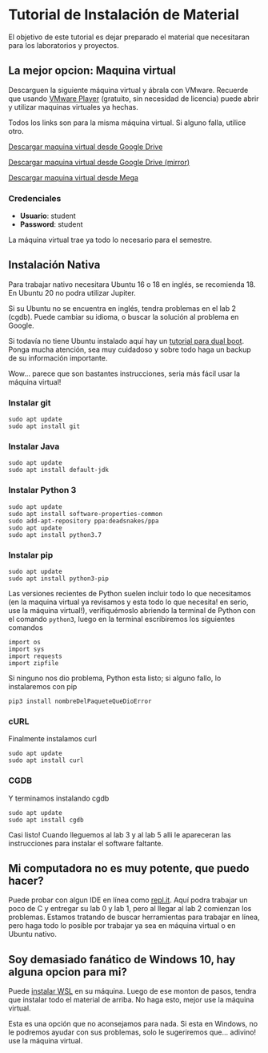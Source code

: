 # Tutorial de Instalación de Material

El objetivo de este tutorial es dejar preparado el material que necesitaran para los laboratorios y proyectos.

## La mejor opcion: Maquina virtual

Descarguen la siguiente máquina virtual y ábrala con VMware. Recuerde que usando [VMware Player](https://www.vmware.com/products/workstation-player.html) (gratuito, sin necesidad de licencia) puede abrir y utilizar maquinas virtuales ya hechas.

Todos los links son para la misma máquina virtual. Si alguno falla, utilice otro.

[Descargar maquina virtual desde Google Drive](https://drive.google.com/file/d/1r9uVabP9MC7fflk8q76j2ThJIw2U7ZhX/view?usp=sharing)

[Descargar maquina virtual desde Google Drive (mirror)](https://drive.google.com/file/d/1UhGyJrCBoNjl6ZNc26Z7yLamDiz6R5iS/view?usp=sharing)

[Descargar maquina virtual desde Mega](https://mega.nz/file/CVB1ASoI#yUaFwrdiaJnBl14f1gIHPpakHlxzhpL-Fi2Z4QSuUa0)

### Credenciales

- **Usuario**: student
- **Password**: student

La máquina virtual trae ya todo lo necesario para el semestre.

## Instalación Nativa

Para trabajar nativo necesitara Ubuntu 16 o 18 en inglés, se recomienda 18. En Ubuntu 20 no podra utilizar Jupiter.

Si su Ubuntu no se encuentra en inglés, tendra problemas en el lab 2 (cgdb). Puede cambiar su idioma, o buscar la solución al problema en Google.

Si todavía no tiene Ubuntu instalado aquí hay un [tutorial para dual boot](https://www.youtube.com/watch?v=h9cPABYSJSI). Ponga mucha atención, sea muy cuidadoso y sobre todo haga un backup de su información importante.

Wow... parece que son bastantes instrucciones, seria más fácil usar la máquina virtual!

### Instalar git

    sudo apt update
    sudo apt install git

### Instalar Java

    sudo apt update
    sudo apt install default-jdk

### Instalar Python 3

    sudo apt update
    sudo apt install software-properties-common
    sudo add-apt-repository ppa:deadsnakes/ppa
    sudo apt update
    sudo apt install python3.7

### Instalar pip

    sudo apt update
    sudo apt install python3-pip

Las versiones recientes de Python suelen incluir todo lo que necesitamos (en la maquina virtual ya revisamos y esta todo lo que necesita! en serio, use la máquina virtual!), verifiquémoslo abriendo la terminal de Python con el comando `python3`, luego en la terminal escribiremos los siguientes comandos

    import os
    import sys
    import requests
    import zipfile

Si ninguno nos dio problema, Python esta listo; si alguno fallo, lo instalaremos con pip

    pip3 install nombreDelPaqueteQueDioError

### cURL

Finalmente instalamos curl

    sudo apt update
    sudo apt install curl

### CGDB

Y terminamos instalando cgdb

    sudo apt update
    sudo apt install cgdb

Casi listo! Cuando lleguemos al lab 3 y al lab 5 alli le apareceran las instrucciones para instalar el software faltante.

## Mi computadora no es muy potente, que puedo hacer?

Puede probar con algun IDE en línea como [repl.it](https://repl.it/). Aquí podra trabajar un poco de C y entregar su lab 0 y lab 1, pero al llegar al lab 2 comienzan los problemas. Estamos tratando de buscar herramientas para trabajar en línea, pero haga todo lo posible por trabajar ya sea en máquina virtual o en Ubuntu nativo.

## Soy demasiado fanático de Windows 10, hay alguna opcion para mi?

Puede [instalar WSL](https://docs.microsoft.com/en-us/windows/wsl/install-win10#manual-installation-steps) en su máquina. Luego de ese monton de pasos, tendra que instalar todo el material de arriba. No haga esto, mejor use la máquina virtual.

Esta es una opción que no aconsejamos para nada. Si esta en Windows, no le podremos ayudar con sus problemas, solo le sugeriremos que... adivino! use la máquina virtual.
